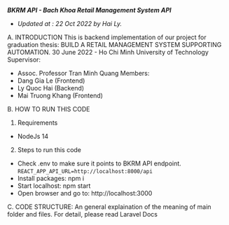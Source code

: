 ***BKRM API - Bach Khoa Retail Management System API***
- _Updated at : 22 Oct 2022 by Hai Ly._

A. INTRODUCTION
This is backend implementation of our project for graduation thesis: BUILD A RETAIL MANAGEMENT SYSTEM SUPPORTING AUTOMATION.
30 June 2022 - Ho Chi Minh University of Technology
Supervisor: 
- Assoc. Professor Tran Minh Quang
Members: 
- Dang Gia Le (Frontend)
- Ly Quoc Hai (Backend)
- Mai Truong Khang (Frontend)

B. HOW TO RUN THIS CODE
1. Requirements
- NodeJs 14

2. Steps to run this code
- Check .env to make sure it points to BKRM API endpoint.
```REACT_APP_API_URL=http://localhost:8000/api```
- Install packages: npm i
- Start localhost: npm start
- Open browser and go to: http://localhost:3000

C. CODE STRUCTURE:
An general explaination of the meaning of main folder and files. For detail, please read Laravel Docs

